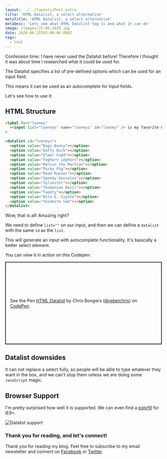 ```yaml
---
layout: ../../layouts/Post.astro
title: 'HTML Datalist, a select alternative'
metaTitle: 'HTML Datalist, a select alternative'
metaDesc: 'Lets see what HTML Datalist tag is and what it can do'
image: /images/25-06-2020.jpg
date: 2020-06-25T03:00:00.000Z
tags:
  - html
---
```


Confession time: I have never used the Datalist before!
Therefore I thought it was about time I researched what it could be used for.

The Datalist specifies a list of pre-defined options which can be used for an input field.

This means it can be used as an autocomplete for input fields.

Let's see how to use it:

## HTML Structure

```html
<label for="looney"
  ><input list="looneys" name="looneys" id="looney" /> is my favorite Looney Tune!</label
>

<datalist id="looneys">
  <option value="Bugs Bunny"></option>
  <option value="Daffy Duck"></option>
  <option value="Elmer Fudd"></option>
  <option value="Foghorn Leghorn"></option>
  <option value="Marvin the Martian"></option>
  <option value="Porky Pig"></option>
  <option value="Road Runner"></option>
  <option value="Speedy Gonzales"></option>
  <option value="Sylvester"></option>
  <option value="Tasmanian Devil"></option>
  <option value="Tweety"></option>
  <option value="Wile E. Coyote"></option>
  <option value="Yosemite Sam"></option>
</datalist>
```

Wow, that is all! Amazing right?

We need to define `list=""` on our input, and then we can define a `datalist` with the same `id` as the `list`.

This will generate an input with autocomplete functionality.
It's basically a better select element.

You can view it in action on this Codepen.

<p class="codepen" data-height="265" data-theme-id="dark" data-default-tab="html,result" data-user="rebelchris" data-slug-hash="abdwzQQ" style="height: 265px; box-sizing: border-box; display: flex; align-items: center; justify-content: center; border: 2px solid; margin: 1em 0; padding: 1em;" data-pen-title="HTML Datalist">
  <span>See the Pen <a href="https://codepen.io/rebelchris/pen/abdwzQQ">
  HTML Datalist</a> by Chris Bongers (<a href="https://codepen.io/rebelchris">@rebelchris</a>)
  on <a href="https://codepen.io">CodePen</a>.</span>
</p>
<script async src="https://static.codepen.io/assets/embed/ei.js"></script>

## Datalist downsides

It can not replace a select fully, so people will be able to type whatever they want in the box, and we can't stop them unless we are doing some `JavaScript` magic.

## Browser Support

I'm pretty surprised how well it is supported. We can even find a [polyfill](https://github.com/mfranzke/datalist-polyfill) for IE9\<.

![Datalist support](https://caniuse.bitsofco.de/static/v1/mdn-html__elements__datalist-1593006288777.png)

### Thank you for reading, and let's connect!

Thank you for reading my blog. Feel free to subscribe to my email newsletter and connect on [Facebook](https://www.facebook.com/DailyDevTipsBlog) or [Twitter](https://twitter.com/DailyDevTips1)

